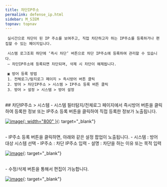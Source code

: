 ```yaml
---
title: 차단IP주소
permalink: defense_ip.html
sidebar: M_SIEM
topnav: topnav
---
```


     실시간으로 차단이 된 IP 주소를 보여주고, 직접 차단하고자 하는 IP주소를 등록하거나 편집할 수 있는 페이지입니다.

     시스템 로그조회 하단에 ‘즉시 차단’ 버튼으로 차단 IP주소에 등록하여 관리할 수 있습니다.
     – 차단IP주소에 등록되면 차단되며, 삭제 시 차단이 해제됩니다.

     ▣ 방어 등록 방법
     1. 전체로그/탐지로그 페이지 > 즉시방어 버튼 클릭
     2. 방어 > 차단IP주소 > 시스템 > IP주소 등록 버튼 클릭
     3. 방어 > 설정 > 시스템 > 방어 설정

<br />
## 차단IP주소 > 시스템
- 시스템 필터탐지/전체로그 페이지에서 즉시방어 버튼을 클릭하여 등록한 정보 또는 IP주소 등록 버튼을 클릭하여 직접 등록한 정보가 노출됩니다.
 
[![image](/docs/images/Manual/siem/blockIP/1.png){: width="800" }](/docs/images/Manual/siem/blockIP/1.png){: target="_blank"}

<br />
- IP주소 등록 버튼을 클릭하면, 아래와 같은 설정 팝업이 노출됩니다.
- 시스템 :  방어 대상 시스템 선택
- IP주소 :  차단 IP주소 입력
- 설명 : 차단을 하는 이유 또는 목적 입력
<br />

[![image](/docs/images/Manual/siem/blockIP/2.png)](/docs/images/Manual/siem/blockIP/2.png){: target="_blank"}

<br />
- 수정/삭제 버튼을 통해서 편집이 가능합니다.
<br />

[![image](/docs/images/Manual/siem/blockIP/3.png)](/docs/images/Manual/siem/blockIP/3.png){: target="_blank"}
